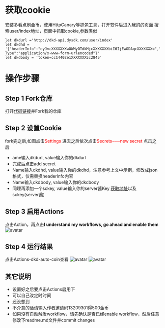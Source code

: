


# 获取cookie
安装多看点刷金币，使用HttpCanary等抓包工具，打开软件后进入我的的页面
搜索user/index地址，页面中抓取cookie,参数类似

```
let dkdurl ='http://dkd-api.dysdk.com/user/index'
let dkdhd = '{"headerInfo":"eyJvcXXXXXXXwOWMyOTdkMjcXXXXXXXbiI6IjEwODAqcXXXXXXX=","Content-Type":"application/x-www-form-urlencoded"}'
let dkdbody = 'token=cc14402e1XXXXXXX5c2845'
```

# 操作步骤
## Step 1 Fork仓库
打开[代码链接](https://github.com/qianx443/dkd)并Fork我的仓库

##  Step 2 设置Cookie
fork完之后,如图点击<font color="red">Settings</font>
进去之后依次点击<font color="red">Secrets----new secret</font>
点击之后
 - ame输入dkdurl, value输入你的dkdurl
 - 完成后点击add secret 
 - Name输入dkdhd, value输入你的dkdhd，注意参考上文中示例，修改成json格式，仅需替换headerInfo内容
 - Name输入dkdbody, value输入你的dkdbody
 - 同理再添加一个sckey,  value输入你的server酱Key [获取地址](https://qmsg.zendee.cn)以及sckey(server酱)


## Step 3 启用Actions
点击Action，再点击**I understand my workflows, go ahead and enable them**  
![avatar](https://cdn.jsdelivr.net/gh/Wenmoux/wenpic/687474703a2f2f74752e79616f68756f2e6d652f696d67732f323032302f30362f333463613136306339373262393932372e706e67.png)
## Step 4 运行结果 
点击Actions-dkd-auto-coin查看
![avatar](https://attach.52pojie.cn/forum/202102/05/092214uaii8arlvaqmf04r.png)
![avatar](https://attach.52pojie.cn/forum/202102/05/090000hqub17o591v979nn.png)

## 其它说明
 - 设置好之后要点击Actions启用下
 - 可以自己改定时时间
 - 还没想到
 - 不介意的话请输入作者邀请码13209301得500金币
 - 如果没有自动触发workflow，请先确认是否已经enable workflow，然后任意修改下readme.md文件并commit changes
